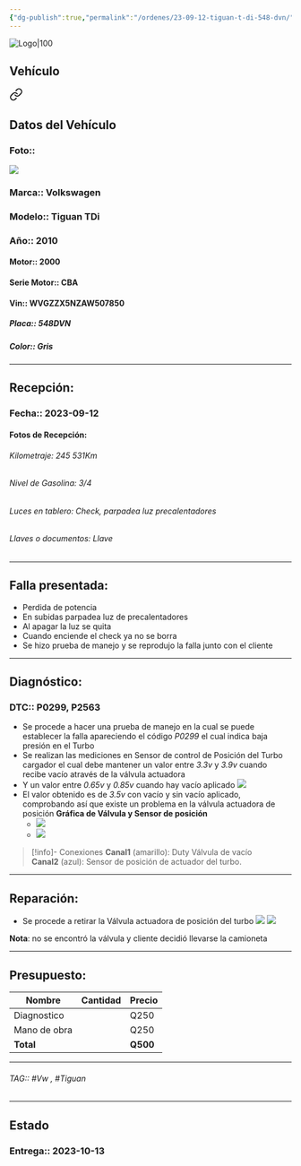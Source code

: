 ```yaml
---
{"dg-publish":true,"permalink":"/ordenes/23-09-12-tiguan-t-di-548-dvn/"}
---
```


![Logo|100](https://lh3.googleusercontent.com/d/137fl3TIZ0-PU8b-Pt0bsjclwHub_u78G)

## Vehículo

<div class="transclusion internal-embed is-loaded"><a class="markdown-embed-link" href="/vehiculos/volkswagen/tiguan-t-di-548-dvn/#datos-del-vehiculo" aria-label="Open link"><svg xmlns="http://www.w3.org/2000/svg" width="24" height="24" viewBox="0 0 24 24" fill="none" stroke="currentColor" stroke-width="2" stroke-linecap="round" stroke-linejoin="round" class="svg-icon lucide-link"><path d="M10 13a5 5 0 0 0 7.54.54l3-3a5 5 0 0 0-7.07-7.07l-1.72 1.71"></path><path d="M14 11a5 5 0 0 0-7.54-.54l-3 3a5 5 0 0 0 7.07 7.07l1.71-1.71"></path></svg></a><div class="markdown-embed">



## Datos del Vehículo 
### Foto:: 
<img src="https://lh3.googleusercontent.com/d/1UmilOOZSMjZpKHwQ1O-N2PJ6teAvIT02">

### Marca:: Volkswagen 
### Modelo:: Tiguan TDi
### Año:: 2010
#### Motor:: 2000
#### Serie Motor:: CBA
#### Vin:: WVGZZX5NZAW507850
##### Placa:: 548DVN
##### Color:: Gris
---


</div></div>


## Recepción:
### Fecha:: 2023-09-12
#### Fotos de Recepción:

###### Kilometraje: 245 531Km
###### Nivel de Gasolina: 3/4
###### Luces en tablero: Check, parpadea luz precalentadores
###### Llaves o documentos: Llave

---

## Falla presentada:
- Perdida de potencia 
- En subidas parpadea luz de precalentadores 
- Al apagar la luz se quita 
- Cuando enciende el check ya no se borra 
- Se hizo prueba de manejo y se reprodujo la falla junto con el cliente 


---

## Diagnóstico:
### DTC:: P0299, P2563

- Se procede a hacer una prueba de manejo en la cual se puede establecer la falla apareciendo el código *P0299* el cual indica baja presión en el Turbo 
- Se realizan las mediciones en Sensor de control de Posición del Turbo cargador el cual debe mantener un valor entre *3.3v* y *3.9v* cuando recibe vacío através de la válvula actuadora
- Y un valor entre *0.65v* y *0.85v* cuando hay vacío aplicado 
	<img src="https://lh3.googleusercontent.com/d/1a0WCGqF4Mb44YbF3QGWOiZEA4zQxnBRy">
- El valor obtenido es de *3.5v* con vacío y sin vacío aplicado, comprobando así que existe un problema en la válvula actuadora de posición 
**Gráfica de Válvula y Sensor de posición**
	- <img src="https://lh3.googleusercontent.com/d/1_QGXzmyFFYyGs-QtAPlNH1snBt4eXf_A">
	- <img src="https://lh3.googleusercontent.com/d/1_DHTOB2eNttK4PQFSwlnEsfGQDlQ6cPD">
>[!info]- Conexiones
>**Canal1** (amarillo): Duty Válvula de vacío  
>**Canal2** (azul): Sensor de posición de actuador del turbo.

---
## Reparación:
- Se procede a retirar la Válvula actuadora de posición del turbo
	<img src="https://lh3.googleusercontent.com/d/1_s3r9UrG6muFh0WoSJfS_vX2KCjWJSlu">
	<img src="https://lh3.googleusercontent.com/d/1_rERL58TX1NRmsfwunhrfPMR1A9X1DB4">

**Nota**: no se encontró la válvula y cliente decidió llevarse la camioneta 

---

## Presupuesto:

| Nombre       | Cantidad | Precio |
| ------------ | -------- | ------ |
| Diagnostico  |          | Q250   |
| Mano de obra |          | Q250   |
| **Total**             |          |    **Q500**    |

---

###### TAG:: #Vw ,  #Tiguan

---

## Estado

### Entrega:: 2023-10-13